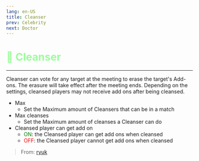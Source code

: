 ```yaml
---
lang: en-US
title: Cleanser
prev: Celebrity
next: Doctor
---
```


# <font color="#98ff98">🎥 <b>Cleanser</b></font> <Badge text="Basic" type="tip" vertical="middle"/>
---

Cleanser can vote for any target at the meeting to erase the target's Add-ons. The erasure will take effect after the meeting ends. Depending on the settings, cleansed players may not receive add ons after being cleansed.
* Max
  * Set the Maximum amount of Cleansers that can be in a match
* Max cleanses
  * Set the Maximum amount of cleanses a Cleanser can do
* Cleansed player can get add on
  * <font color=green>ON</font>: the Cleansed player can get add ons when cleansed
  * <font color=red>OFF</font>: the Cleansed player cannot get add ons when cleansed

> From: [ryuk](#)